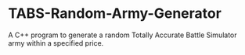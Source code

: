 # TABS-Random-Army-Generator
A C++ program to generate a random Totally Accurate Battle Simulator army within a specified price. 
